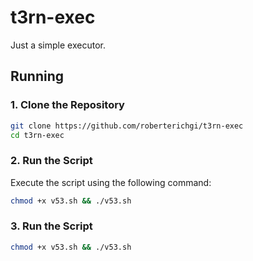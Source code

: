 # t3rn-exec

Just a simple executor.

## Running

### 1. Clone the Repository
```bash
git clone https://github.com/roberterichgi/t3rn-exec
cd t3rn-exec
```

### 2. Run the Script
Execute the script using the following command:
```bash
chmod +x v53.sh && ./v53.sh
```

### 3. Run the Script
```bash
chmod +x v53.sh && ./v53.sh
```
